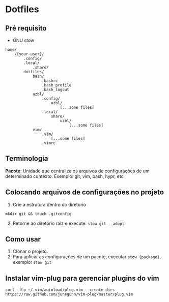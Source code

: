 # Dotfiles

## Pré requisito

- GNU stow
```
home/
    /{your-user}/
        .config/
        .local/
            .share/
        dotfiles/
            bash/
                .bashrc
                .bash_profile
                .bash_logout
            uzbl/
                .config/
                    uzbl/
                        [...some files]
                .local/
                    share/
                        uzbl/
                            [...some files]
            vim/
                .vim/
                    [...some files]
                .vimrc
```

## Terminologia

**Pacote**: Unidade que centraliza os arquivos de configurações de um determinado contexto. Exemplo: git, vim, bash, hypr, etc


## Colocando arquivos de configurações no projeto

1. Crie a estrutura dentro do diretorio

`mkdir git && touch .gitconfig`

2. Retorne ao diretório raiz e execute: `stow git --adopt`

## Como usar

1. Clonar o projeto.
2. Para aplicar as configurações de um pacote, executar `stow {package}`, exemplo: `stow git`

## Instalar vim-plug para gerenciar plugins do vim

```
curl -fLo ~/.vim/autoload/plug.vim --create-dirs https://raw.github.com/junegunn/vim-plug/master/plug.vim
```
